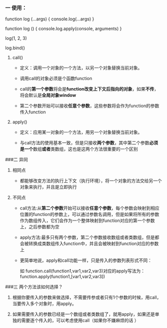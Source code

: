 ### 一     使用：

function log (...args) {
  console.log(...args)
}

function log () {
  console.log.apply(console, arguments)
}

log(1, 2, 3)

log.bind()

1. call()

   -  定义：调用一个对象的一个方法，以另一个对象替换当前对象。

   -  调用call的对象必须是个函数function
   -  call的**第一个参数**将会是**function改变上下文后指向的对象**，如果**不传**，将会默认是**全局对象window**
   -  第二个参数开始可以接收**任意个参数**，这些参数将会作为function的参数传入function


2. apply()

   - 定义：应用某一对象的一个方法，用另一个对象替换当前对象。

   - 与call方法的使用基本一致，但是只接收**两个参数**，其中第二个参数**必须是一个**数组**或者**类数组，这也是这两个方法很重要的一个区别

###二    异同

1. 相同点

   - 都能够改变方法的执行上下文（执行环境），将一个对象的方法交给另一个对象来执行，并且是立即执行

2. 不同点

   - call方法:从**第二个参数**开始可以接收**任意个参数**，每个参数会映射到相应位置的function的参数上，可以通过参数名调用，但是如果将所有的参数作为数组传入，它们会作为一个整体映射到function对应的第一个参数上，之后参数都为空

   - apply方法:最多只有两个参数，第二个参数接收数组或者类数组，但是都会被转换成类数组传入function中，并且会被映射到function对应的参数上

   - 更简单地说，apply和call功能一样，只是传入的参数列表形式不同：

     如 function.call(function1,var1,var2,var3)对应的apply写法为：function.apply(function1,[var1,var2,var3])

###三    两个方法该如何选择？

1. 根据你要传入的参数来做选择，不需要传参或者只有1个参数的时候，用call，当要传入多个对象时，用apply。

2. 如果需要传入的参数已经是一个数组或者类数组了，就用apply，如果还是单独的需要逐个传入的，可以考虑使用call（如果你不嫌麻烦的话 ）

